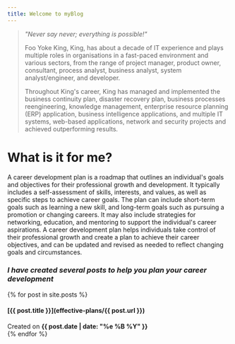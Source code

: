 ```yaml
---
title: Welcome to myBlog
---
```


> *"Never say never; everything is possible!"*
> 
> Foo Yoke King, King, has about a decade of IT experience and plays multiple roles in organisations in a fast-paced environment and various sectors, from the range of project manager, product owner, consultant, process analyst, business analyst, system analyst/engineer, and developer.
> 
> Throughout King's career, King has managed and implemented the business continuity plan, disaster recovery plan, business processes reengineering, knowledge management, enterprise resource planning (ERP) application, business intelligence applications, and multiple IT systems, web-based applications, network and security projects and achieved outperforming results.

# What is it for me?
A career development plan is a roadmap that outlines an individual's goals and objectives for their professional growth and development. It typically includes a self-assessment of skills, interests, and values, as well as specific steps to achieve career goals. The plan can include short-term goals such as learning a new skill, and long-term goals such as pursuing a promotion or changing careers. It may also include strategies for networking, education, and mentoring to support the individual's career aspirations. A career development plan helps individuals take control of their professional growth and create a plan to achieve their career objectives, and can be updated and revised as needed to reflect changing goals and circumstances.

### *I have created several posts to help you plan your career development*
{% for post in site.posts %}   
#### [{{ post.title }}](effective-plans/{{ post.url }})
Created on **{{ post.date | date: "%e %B %Y" }}**            
{% endfor %}
